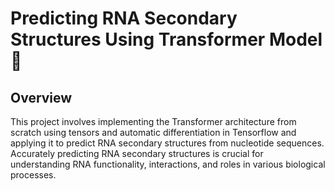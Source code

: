 # Predicting RNA Secondary Structures Using Transformer Model :robot:

## Overview
This project involves implementing the Transformer architecture from scratch using tensors and automatic differentiation in Tensorflow and applying it to predict RNA secondary structures from nucleotide sequences. Accurately predicting RNA secondary structures is crucial for understanding RNA functionality, interactions, and roles in various biological processes.

